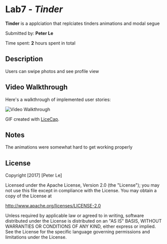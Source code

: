 # Lab7 - *Tinder*

**Tinder** is a applciation that replciates tinders animations and modal segue

Submitted by: **Peter Le**

Time spent: **2** hours spent in total

## Description
Users can swipe photos and see profile view


## Video Walkthrough 

Here's a walkthrough of implemented user stories:

<img src='http://i.imgur.com/AUafDAa.gif' title='Video Walkthrough' width='' alt='Video Walkthrough' />

GIF created with [LiceCap](http://www.cockos.com/licecap/).

## Notes

The animations were somewhat hard to get working properly

## License

Copyright [2017] [Peter Le]

Licensed under the Apache License, Version 2.0 (the "License");
you may not use this file except in compliance with the License.
You may obtain a copy of the License at

http://www.apache.org/licenses/LICENSE-2.0

Unless required by applicable law or agreed to in writing, software
distributed under the License is distributed on an "AS IS" BASIS,
WITHOUT WARRANTIES OR CONDITIONS OF ANY KIND, either express or implied.
See the License for the specific language governing permissions and
limitations under the License.
